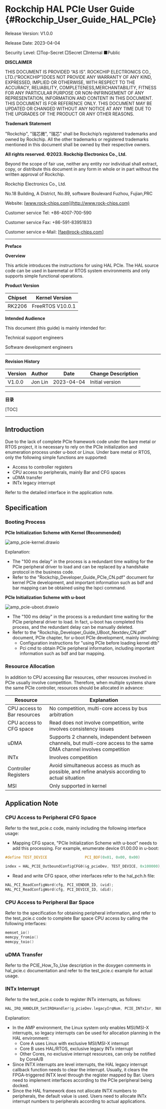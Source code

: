# Rockchip HAL PCIe User Guide {#Rockchip_User_Guide_HAL_PCIe}

Release Version: V1.0.0

Release Date: 2023-04-04

Security Level: □Top-Secret   □Secret   □Internal   ■Public

**DISCLAIMER**

THIS DOCUMENT IS PROVIDED “AS IS”. ROCKCHIP ELECTRONICS CO., LTD.(“ROCKCHIP”)DOES NOT PROVIDE ANY WARRANTY OF ANY KIND, EXPRESSED, IMPLIED OR OTHERWISE, WITH RESPECT TO THE ACCURACY, RELIABILITY, COMPLETENESS,MERCHANTABILITY, FITNESS FOR ANY PARTICULAR PURPOSE OR NON-INFRINGEMENT OF ANY REPRESENTATION, INFORMATION AND CONTENT IN THIS DOCUMENT. THIS DOCUMENT IS FOR REFERENCE ONLY. THIS DOCUMENT MAY BE UPDATED OR CHANGED WITHOUT ANY NOTICE AT ANY TIME DUE TO THE UPGRADES OF THE PRODUCT OR ANY OTHER REASONS.

**Trademark Statement**

"Rockchip", "瑞芯微", "瑞芯" shall be Rockchip’s registered trademarks and owned by Rockchip. All the other trademarks or registered trademarks mentioned in this document shall be owned by their respective owners.

**All rights reserved. ©2023. Rockchip Electronics Co., Ltd.**

Beyond the scope of fair use, neither any entity nor individual shall extract, copy, or distribute this document in any form in whole or in part without the written approval of Rockchip.

Rockchip Electronics Co., Ltd.

No.18 Building, A District, No.89, software Boulevard Fuzhou, Fujian,PRC

Website:     [www.rock-chips.com](http://www.rock-chips.com)

Customer service Tel:  +86-4007-700-590

Customer service Fax:  +86-591-83951833

Customer service e-Mail:  [fae@rock-chips.com]

---

**Preface**

**Overview**

This article introduces the instructions for using HAL PCIe. The HAL source code can be used in baremetal or RTOS system environments and only supports simple functional operations.

**Product Version**

| **Chipset** | **Kernel Version** |
| ----------- | ------------------ |
| RK2206      | FreeRTOS V10.0.1   |

**Intended Audience**

This document (this guide) is mainly intended for:

Technical support engineers

Software development engineers

---

**Revision History**

| **Version** | **Author** | **Date**   | **Change Description** |
| ----------- | ---------- | ---------- | ---------------------- |
| V1.0.0      | Jon Lin    | 2023-04-04 | Initial version        |

---

**目录**

[TOC]

---

## Introduction

Due to the lack of complete PCIe framework code under the bare metal or RTOS project, it is necessary to rely on the PCIe initialization and enumeration process under u-boot or Linux. Under bare metal or RTOS, only the following simple functions are supported:

- Access to controller registers
- CPU access to peripherals, mainly Bar and CFG spaces
- uDMA transfer
- INTx legacy interrupt

Refer to the detailed interface in the application note.

## Specification

### Booting Process

**PCIe Initialization Scheme with Kernel (Recommended)**

![amp_pcie-kernel.drawio](Rockchip_User_Guide_HAL_PCIe/amp_pcie-kernel.drawio.png)

Explanation:

- The "100 ms delay" in the process is a redundant time waiting for the PCIe peripheral driver to load and can be replaced by a handshake protocol in the business code.
- Refer to the "Rockchip_Developer_Guide_PCIe_CN.pdf" document for kernel PCIe development, and important information such as bdf and bar mapping can be obtained using the lspci command.

**PCIe Initialization Scheme with u-boot**

![amp_pcie-uboot.drawio](Rockchip_User_Guide_HAL_PCIe/amp_pcie-uboot.drawio.png)

- The "100 ms delay" in the process is a redundant time waiting for the PCIe peripheral driver to load. In fact, u-boot has completed this process, and the redundant delay can be manually deleted.
- Refer to the "Rockchip_Developer_Guide_UBoot_Nextdev_CN.pdf" document, PCIe chapter, for u-boot PCIe development, mainly involving:
    - Configuration instructions for "using PCIe before loading kernel dtb"
    - Pci cmd to obtain PCIe peripheral information, including important information such as bdf and bar mapping.

### Resource Allocation

In addition to CPU accessing Bar resources, other resources involved in PCIe usually involve competition. Therefore, when multiple systems share the same PCIe controller, resources should be allocated in advance:

| Resource                    | Explanation                                                  |
| --------------------------- | ------------------------------------------------------------ |
| CPU access to Bar resources | No competition, multi-core access by bus arbitration         |
| CPU access to CFG space     | Read does not involve competition, write involves consistency issues |
| uDMA                        | Supports 2 channels, independent between channels, but multi-core access to the same DMA channel involves competition |
| INTx                        | Involves competition                                         |
| Controller Registers        | Avoid simultaneous access as much as possible, and refine analysis according to actual situation |
| MSI                         | Only supported in kernel                                     |

## Application Note

### CPU Access to Peripheral CFG Space

Refer to the test_pcie.c code, mainly including the following interface usage:

- Mapping CFG space, "PCIe Initialization Scheme with u-boot" needs to add this processing. For example, enumerate device 01.00.00 in u-boot:

```c
#define TEST_DEVICE                 PCI_BDF(0x01, 0x00, 0x00)

index = HAL_PCIE_OutboundConfigCFG0(&g_pcieDev, TEST_DEVICE, 0x100000);
```

- Read and write CFG space, other interfaces refer to the hal_pch.h file:

```c
HAL_PCI_ReadConfigWord(cfg, PCI_VENDOR_ID, &vid);
HAL_PCI_ReadConfigWord(cfg, PCI_DEVICE_ID, &did);
```

### CPU Access to Peripheral Bar Space

Refer to the specification for obtaining peripheral information, and refer to the test_pcie.c code to complete Bar space CPU access by calling the following interfaces:

```c
memset_io()
memcpy_fromio()
memcpy_toio()
```

### uDMA Transfer

Refer to the PCIE_How_To_Use description in the doxygen comments in hal_pcie.c documentation and refer to the test_pcie.c example for actual usage.

### INTx Interrupt

Refer to the test_pcie.c code to register INTx interrupts, as follows:

```c
HAL_IRQ_HANDLER_SetIRQHandler(g_pcieDev.legacyIrqNum, PCIE_INTxIsr, NULL);
```

Explanation:

- In the AMP environment, the Linux system only enables MSI/MSI-X interrupts, so legacy interrupts can be used for allocation planning in the HAL environment:
    - Core A uses Linux with exclusive MSI/MSI-X interrupt
    - Core B uses HAL/RTOS, exclusive legacy INTx interrupt
    - Other Cores, no exclusive interrupt resources, can only be notified by CoreA/B
- Since INTX interrupts are level interrupts, the HAL legacy interrupt callback function needs to clear the interrupt. Usually, it clears the FPGA-triggered INTX level through the register mapped by Bar. Users need to implement interfaces according to the PCIe peripheral being docked.
- Since the HAL framework does not allocate INTX numbers to peripherals, the default value is used. Users need to allocate INTx interrupt numbers to peripherals according to actual applications.
